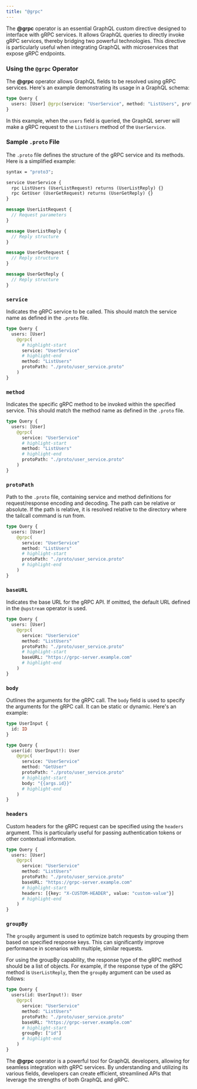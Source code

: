 ```yaml
---
title: "@grpc"
---
```


The **@grpc** operator is an essential GraphQL custom directive designed to interface with gRPC services. It allows GraphQL queries to directly invoke gRPC services, thereby bridging two powerful technologies. This directive is particularly useful when integrating GraphQL with microservices that expose gRPC endpoints.

### Using the `@grpc` Operator

The **@grpc** operator allows GraphQL fields to be resolved using gRPC services. Here's an example demonstrating its usage in a GraphQL schema:

```graphql showLineNumbers
type Query {
  users: [User] @grpc(service: "UserService", method: "ListUsers", protoPath: "./proto/user_service.proto")
}
```

In this example, when the `users` field is queried, the GraphQL server will make a gRPC request to the `ListUsers` method of the `UserService`.

### Sample `.proto` File

The `.proto` file defines the structure of the gRPC service and its methods. Here is a simplified example:

```proto showLineNumbers
syntax = "proto3";

service UserService {
  rpc ListUsers (UserListRequest) returns (UserListReply) {}
  rpc GetUser (UserGetRequest) returns (UserGetReply) {}
}

message UserListRequest {
  // Request parameters
}

message UserListReply {
  // Reply structure
}

message UserGetRequest {
  // Reply structure
}

message UserGetReply {
  // Reply structure
}
```

### `service`

Indicates the gRPC service to be called. This should match the service name as defined in the `.proto` file.

```graphql showLineNumbers
type Query {
  users: [User]
    @grpc(
      # highlight-start
      service: "UserService"
      # highlight-end
      method: "ListUsers"
      protoPath: "./proto/user_service.proto"
    )
}
```

### `method`

Indicates the specific gRPC method to be invoked within the specified service. This should match the method name as defined in the `.proto` file.

```graphql showLineNumbers
type Query {
  users: [User]
    @grpc(
      service: "UserService"
      # highlight-start
      method: "ListUsers"
      # highlight-end
      protoPath: "./proto/user_service.proto"
    )
}
```

### `protoPath`

Path to the `.proto` file, containing service and method definitions for request/response encoding and decoding. The path can be relative or absolute. If the path is relative, it is resolved relative to the directory where the tailcall command is run from.

```graphql showLineNumbers
type Query {
  users: [User]
    @grpc(
      service: "UserService"
      method: "ListUsers"
      # highlight-start
      protoPath: "./proto/user_service.proto"
      # highlight-end
    )
}
```

### `baseURL`

Indicates the base URL for the gRPC API. If omitted, the default URL defined in the `@upstream` operator is used.

```graphql showLineNumbers
type Query {
  users: [User]
    @grpc(
      service: "UserService"
      method: "ListUsers"
      protoPath: "./proto/user_service.proto"
      # highlight-start
      baseURL: "https://grpc-server.example.com"
      # highlight-end
    )
}
```

### `body`

Outlines the arguments for the gRPC call. The `body` field is used to specify the arguments for the gRPC call. It can be static or dynamic. Here's an example:

```graphql showLineNumbers
type UserInput {
  id: ID
}

type Query {
  user(id: UserInput!): User
    @grpc(
      service: "UserService"
      method: "GetUser"
      protoPath: "./proto/user_service.proto"
      # highlight-start
      body: "{{args.id}}"
      # highlight-end
    )
}
```

### `headers`

Custom headers for the gRPC request can be specified using the `headers` argument. This is particularly useful for passing authentication tokens or other contextual information.

```graphql showLineNumbers
type Query {
  users: [User]
    @grpc(
      service: "UserService"
      method: "ListUsers"
      protoPath: "./proto/user_service.proto"
      baseURL: "https://grpc-server.example.com"
      # highlight-start
      headers: [{key: "X-CUSTOM-HEADER", value: "custom-value"}]
      # highlight-end
    )
}
```

### `groupBy`

The `groupBy` argument is used to optimize batch requests by grouping them based on specified response keys. This can significantly improve performance in scenarios with multiple, similar requests.

For using the groupBy capability, the response type of the gRPC method should be a list of objects. For example, if the response type of the gRPC method is `UserListReply`, then the `groupBy` argument can be used as follows:

```graphql showLineNumbers
type Query {
  users(id: UserInput!): User
    @grpc(
      service: "UserService"
      method: "ListUsers"
      protoPath: "./proto/user_service.proto"
      baseURL: "https://grpc-server.example.com"
      # highlight-start
      groupBy: ["id"]
      # highlight-end
    )
}
```

The **@grpc** operator is a powerful tool for GraphQL developers, allowing for seamless integration with gRPC services. By understanding and utilizing its various fields, developers can create efficient, streamlined APIs that leverage the strengths of both GraphQL and gRPC.
